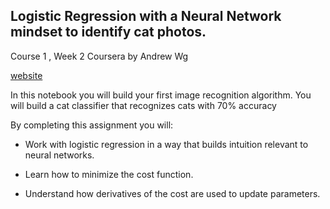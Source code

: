 ## Logistic Regression with a Neural Network mindset to identify cat photos.


Course 1 , Week 2  Coursera by Andrew Wg

[website](https://www.deeplearning.ai/)


In this notebook you will build your first image recognition algorithm. You will build a cat classifier that recognizes cats with 70% accuracy

 By completing this assignment you will:

- Work with logistic regression in a way that builds intuition relevant to neural networks.

- Learn how to minimize the cost function.

- Understand how derivatives of the cost are used to update parameters.